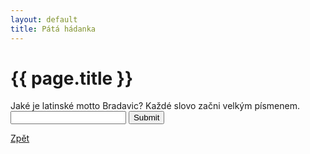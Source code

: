 ```yaml
---
layout: default
title: Pátá hádanka
---
```

<div class="uvod">
<h1>{{ page.title }}</h1>

<p>
 <form name="myForm" onsubmit="return validateForm5()" method="post">
Jaké je latinské motto Bradavic? Každé slovo začni velkým písmenem.<input type="text" name="fname">
<input type="submit" value="Submit">
</form> 
</p>

 <a href="/uvody/hp_uvod.html">Zpět</a>

 <?div>
<script src="/assets/js/hadanky_hp.js"></script> 